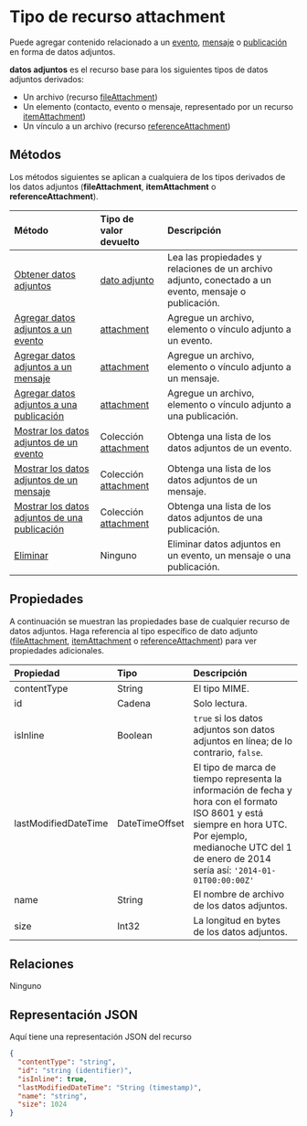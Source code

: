 # <a name="attachment-resource-type"></a>Tipo de recurso attachment

Puede agregar contenido relacionado a un [evento](../resources/event.md), [mensaje](../resources/message.md) o [publicación](../resources/post.md) en forma de datos adjuntos.

**datos adjuntos** es el recurso base para los siguientes tipos de datos adjuntos derivados:

* Un archivo (recurso [fileAttachment](../resources/fileattachment.md))
* Un elemento (contacto, evento o mensaje, representado por un recurso [itemAttachment](../resources/itemattachment.md))
* Un vínculo a un archivo (recurso [referenceAttachment](../resources/referenceAttachment.md))


## <a name="methods"></a>Métodos

Los métodos siguientes se aplican a cualquiera de los tipos derivados de los datos adjuntos (**fileAttachment**, **itemAttachment** o **referenceAttachment**).

| Método       | Tipo de valor devuelto  |Descripción|
|:---------------|:--------|:----------|
|[Obtener datos adjuntos](../api/attachment_get.md) | [dato adjunto](attachment.md) |Lea las propiedades y relaciones de un archivo adjunto, conectado a un evento, mensaje o publicación.|
|[Agregar datos adjuntos a un evento](../api/event_post_attachments.md) | [attachment](attachment.md) |Agregue un archivo, elemento o vínculo adjunto a un evento.|
|[Agregar datos adjuntos a un mensaje](../api/message_post_attachments.md) | [attachment](attachment.md) |Agregue un archivo, elemento o vínculo adjunto a un mensaje.|
|[Agregar datos adjuntos a una publicación](../api/post_post_attachments.md) | [attachment](attachment.md) |Agregue un archivo, elemento o vínculo adjunto a una publicación.|
|[Mostrar los datos adjuntos de un evento](../api/event_list_attachments.md) | Colección [attachment](attachment.md) | Obtenga una lista de los datos adjuntos de un evento. |
|[Mostrar los datos adjuntos de un mensaje](../api/message_list_attachments.md) | Colección [attachment](attachment.md) | Obtenga una lista de los datos adjuntos de un mensaje. |
|[Mostrar los datos adjuntos de una publicación](../api/post_list_attachments.md) | Colección [attachment](attachment.md) | Obtenga una lista de los datos adjuntos de una publicación. |
|[Eliminar](../api/attachment_delete.md) | Ninguno |Eliminar datos adjuntos en un evento, un mensaje o una publicación. |


## <a name="properties"></a>Propiedades

A continuación se muestran las propiedades base de cualquier recurso de datos adjuntos. Haga referencia al tipo específico de dato adjunto ([fileAttachment](../resources/fileattachment.md), [itemAttachment](../resources/itemattachment.md) o [referenceAttachment](../resources/referenceAttachment.md)) para ver propiedades adicionales.

| Propiedad       | Tipo    |Descripción|
|:---------------|:--------|:----------|
|contentType|String|El tipo MIME.|
|id|Cadena| Solo lectura.|
|isInline|Boolean|`true` si los datos adjuntos son datos adjuntos en línea; de lo contrario, `false`.|
|lastModifiedDateTime|DateTimeOffset|El tipo de marca de tiempo representa la información de fecha y hora con el formato ISO 8601 y está siempre en hora UTC. Por ejemplo, medianoche UTC del 1 de enero de 2014 sería así: `'2014-01-01T00:00:00Z'`|
|name|String|El nombre de archivo de los datos adjuntos.|
|size|Int32|La longitud en bytes de los datos adjuntos.|

## <a name="relationships"></a>Relaciones
Ninguno

## <a name="json-representation"></a>Representación JSON

Aquí tiene una representación JSON del recurso

<!-- {
  "blockType": "resource",
  "optionalProperties": [

  ],
  "keyProperty": "id",
  "@odata.type": "microsoft.graph.attachment"
}-->

```json
{
  "contentType": "string",
  "id": "string (identifier)",
  "isInline": true,
  "lastModifiedDateTime": "String (timestamp)",
  "name": "string",
  "size": 1024
}

```


<!-- uuid: 8fcb5dbc-d5aa-4681-8e31-b001d5168d79
2015-10-25 14:57:30 UTC -->
<!-- {
  "type": "#page.annotation",
  "description": "attachment resource",
  "keywords": "",
  "section": "documentation",
  "tocPath": ""
}-->
